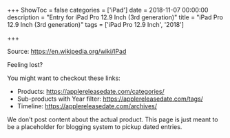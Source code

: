 +++
ShowToc = false
categories = ['iPad']
date = 2018-11-07 00:00:00
description = "Entry for iPad Pro 12.9 Inch (3rd generation)"
title = "iPad Pro 12.9 Inch (3rd generation)"
tags = ['iPad Pro 12.9 Inch', '2018']

+++

Source: https://en.wikipedia.org/wiki/IPad

Feeling lost?

You might want to checkout these links:
- Products: https://applereleasedate.com/categories/
- Sub-products with Year filter: https://applereleasedate.com/tags/
- Timeline: https://applereleasedate.com/archives/

We don't post content about the actual product. 
This page is just meant to be a placeholder for blogging system to pickup dated entries. 


